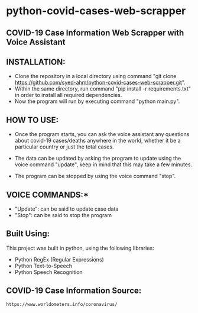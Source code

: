 # python-covid-cases-web-scrapper
## COVID-19 Case Information Web Scrapper with Voice Assistant

## INSTALLATION:
  * Clone the repository in a local directory using command "git clone https://github.com/syed-ahm/python-covid-cases-web-scrapper.git".
  * Within the same directory, run command "pip install -r requirements.txt" in order to install all required dependencies.
  * Now the program will run by executing command "python main.py". 

## HOW TO USE:
  * Once the program starts, you can ask the voice assistant any questions about covid-19 cases/deaths anywhere in the world, 
  whether it be a particular country or just the total cases.
  
  * The data can be updated by asking the program to update using the voice command "update", keep in mind that this may take a few minutes.
  
  * The program can be stopped by using the voice command "stop".


## VOICE COMMANDS:*
  * "Update": can be said to update case data
  * "Stop": can be said to stop the program
  
## Built Using:
This project was built in python, using the following libraries:
* Python RegEx (Regular Expressions)
* Python Text-to-Speech
* Python Speech Recognition
  
  
 ## COVID-19 Case Information Source:
    https://www.worldometers.info/coronavirus/

